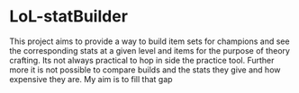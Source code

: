 # LoL-statBuilder
This project aims to provide a way to build item sets for champions and see the corresponding stats at a given level and items for the purpose of theory crafting. Its not always practical to hop in side the practice tool. Further more it is not possible to compare builds and the stats they give and how expensive they are. My aim is to fill that gap
